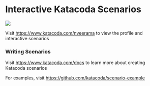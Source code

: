 # Interactive Katacoda Scenarios

[![](http://shields.katacoda.com/katacoda/nveerama/count.svg)](https://www.katacoda.com/nveerama "Get your profile on Katacoda.com")

Visit https://www.katacoda.com/nveerama to view the profile and interactive scenarios

### Writing Scenarios
Visit https://www.katacoda.com/docs to learn more about creating Katacoda scenarios

For examples, visit https://github.com/katacoda/scenario-example
